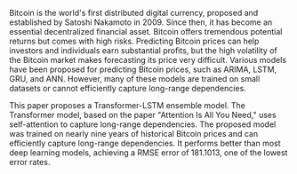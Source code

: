Bitcoin is the world's first distributed digital currency, proposed and established by Satoshi Nakamoto in 2009. Since then, it has become an essential decentralized financial asset. Bitcoin offers tremendous potential returns but comes with high risks. Predicting Bitcoin prices can help investors and individuals earn substantial profits, but the high volatility of the Bitcoin market makes forecasting its price very difficult. Various models have been proposed for predicting Bitcoin prices, such as ARIMA, LSTM, GRU, and ANN. However, many of these models are trained on small datasets or cannot efficiently capture long-range dependencies.

This paper proposes a Transformer-LSTM ensemble model. The Transformer model, based on the paper "Attention Is All You Need," uses self-attention to capture long-range dependencies. The proposed model was trained on nearly nine years of historical Bitcoin prices and can efficiently capture long-range dependencies. It performs better than most deep learning models, achieving a RMSE error of 181.1013, one of the lowest error rates.






